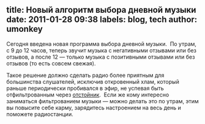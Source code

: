 title: Новый алгоритм выбора дневной музыки
date: 2011-01-28 09:38
labels: blog, tech
author: umonkey
---
Сегодня введена новая программа выбора дневной музыки.  По утрам, с 9 до 12
часов, теперь звучит музыка с негативными отзывами или без отзывов, а после 12 —
только музыка с позитивными отзывами или без отзывов (то есть совсем свежая).

Такое решение должно сделать радио более приятным для большинства слушателей,
исключив откровенный хлам, который раньше периодически пробивался в эфир, не
успевая быть отфильтрованным через [отстойник](/programs/shitlist/).  Если же
кому интересно заниматься фильтрованием музыки — можно делать это по утрам, этим
вы повысите себе карму, зарядитесь настроением на весь день и поможете
радиостанции.
